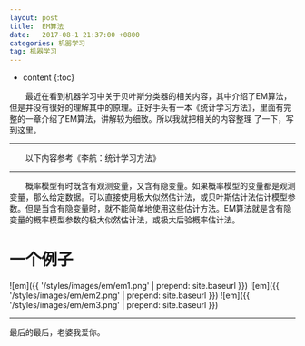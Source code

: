 ```yaml
---
layout: post
title:  EM算法
date:   2017-08-1 21:37:00 +0800
categories: 机器学习
tag: 机器学习
---
```


* content
{:toc}


&emsp;&emsp;最近在看到机器学习中关于贝叶斯分类器的相关内容，其中介绍了EM算法，但是并没有很好的理解其中的原理。正好手头有一本《统计学习方法》，里面有完整的一章介绍了EM算法，讲解较为细致。所以我就把相关的内容整理 了一下，写到这里。
<hr>
&emsp;&emsp;以下内容参考《李航：统计学习方法》
<hr>
&emsp;&emsp;概率模型有时既含有观测变量，又含有隐变量。如果概率模型的变量都是观测变量，那么给定数据。可以直接使用极大似然估计法，或贝叶斯估计法估计模型参数。但是当含有隐变量时，就不能简单地使用这些估计方法。EM算法就是含有隐变量的概率模型参数的极大似然估计法，或极大后验概率估计法。<br>

一个例子
====================================

![em]({{ '/styles/images/em/em1.png' | prepend: site.baseurl }})
![em]({{ '/styles/images/em/em2.png' | prepend: site.baseurl }})
![em]({{ '/styles/images/em/em3.png' | prepend: site.baseurl }})

<hr>
​最后的最后，老婆我爱你。








